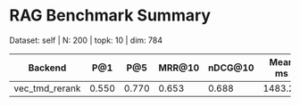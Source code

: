 # RAG Benchmark Summary
Dataset: self | N: 200 | topk: 10 | dim: 784

| Backend | P@1 | P@5 | MRR@10 | nDCG@10 | Mean ms | P95 ms |
|---------|-----|-----|--------|---------|---------|--------|
| vec_tmd_rerank | 0.550 | 0.770 | 0.653 | 0.688 | 1483.25 | 2352.22 |